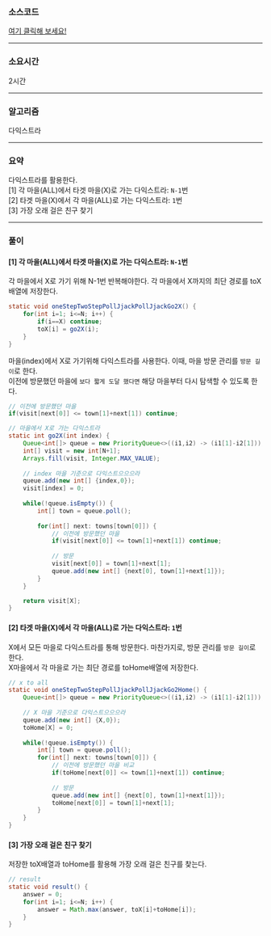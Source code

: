 ### 소스코드
[여기 클릭해 보세요!](https://github.com/BE-Archive/Algorithm-Study/blob/main/wnso-kim/Week_07/BOJ_1238_파티/BOJ_1238_파티.java)

---
### 소요시간
2시간

---
### 알고리즘
다익스트라

---
### 요약
다익스트라를 활용한다.<br>
[1] 각 마을(ALL)에서 타겟 마을(X)로 가는 다익스트라: `N-1`번<br>
[2] 타겟 마을(X)에서 각 마을(ALL)로 가는 다익스트라: `1`번<br>
[3] 가장 오래 걸은 친구 찾기

---
### 풀이
#### [1] 각 마을(ALL)에서 타겟 마을(X)로 가는 다익스트라: `N-1`번
각 마을에서 X로 가기 위해 N-1번 반복해야한다. 각 마을에서 X까지의 최단 경로를 toX배열에 저장한다.
```java
static void oneStepTwoStepPollJjackPollJjackGo2X() {
    for(int i=1; i<=N; i++) {
        if(i==X) continue;
        toX[i] = go2X(i);
    }
}
```

마을(index)에서 X로 가기위해 다익스트라를 사용한다. 이때, 마을 방문 관리를 `방문 길이`로 한다.<br>
이전에 방문했던 마을에 `보다 짧게 도달 했다면` 해당 마을부터 다시 탐색할 수 있도록 한다.
```java
// 이전에 방문했던 마을
if(visit[next[0]] <= town[1]+next[1]) continue;
```

```java
// 마을에서 X로 가는 다익스트라
static int go2X(int index) {
    Queue<int[]> queue = new PriorityQueue<>((i1,i2) -> (i1[1]-i2[1]));
    int[] visit = new int[N+1];
    Arrays.fill(visit, Integer.MAX_VALUE);
    
    // index 마을 기준으로 다익스트으으으라
    queue.add(new int[] {index,0});
    visit[index] = 0;
    
    while(!queue.isEmpty()) {
        int[] town = queue.poll();
        
        for(int[] next: towns[town[0]]) {
            // 이전에 방문했던 마을
            if(visit[next[0]] <= town[1]+next[1]) continue;
            
            // 방문
            visit[next[0]] = town[1]+next[1];
            queue.add(new int[] {next[0], town[1]+next[1]});
        }
    }

    return visit[X];
}
```
#### [2] 타겟 마을(X)에서 각 마을(ALL)로 가는 다익스트라: `1`번
X에서 모든 마을로 다익스트라를 통해 방문한다. 마찬가지로, 방문 관리를 `방문 길이`로 한다.<br>
X마을에서 각 마을로 가는 최단 경로를 toHome배열에 저장한다.
```java
// x to all
static void oneStepTwoStepPollJjackPollJjackGo2Home() {
    Queue<int[]> queue = new PriorityQueue<>((i1,i2) -> (i1[1]-i2[1]));
    
    // X 마을 기준으로 다익스트으으으라
    queue.add(new int[] {X,0});
    toHome[X] = 0;
    
    while(!queue.isEmpty()) {
        int[] town = queue.poll();
        for(int[] next: towns[town[0]]) {
            // 이전에 방문했던 마을 비교
            if(toHome[next[0]] <= town[1]+next[1]) continue;
            
            // 방문
            queue.add(new int[] {next[0], town[1]+next[1]});
            toHome[next[0]] = town[1]+next[1];
        }
    }
}
```
#### [3] 가장 오래 걸은 친구 찾기
저장한 toX배열과 toHome를 활용해 가장 오래 걸은 친구를 찾는다.
```java
// result
static void result() {
    answer = 0;
    for(int i=1; i<=N; i++) {
        answer = Math.max(answer, toX[i]+toHome[i]);
    }
}
```

